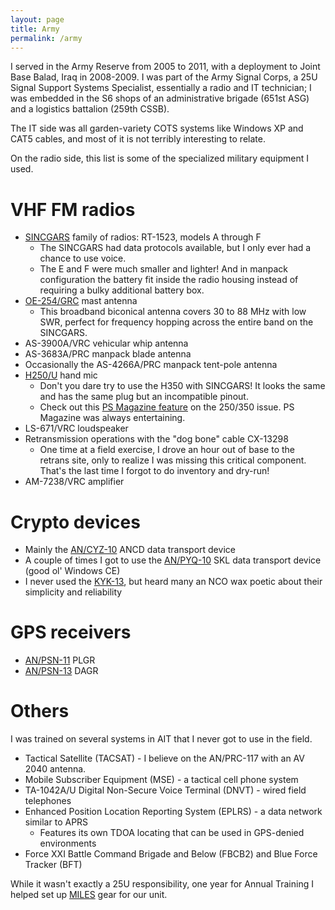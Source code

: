 ```yaml
---
layout: page
title: Army
permalink: /army
---
```


I served in the Army Reserve from 2005 to 2011, with a deployment to Joint Base Balad, Iraq in
2008-2009. I was part of the Army Signal Corps, a 25U Signal Support Systems Specialist, essentially
a radio and IT technician; I was embedded in the S6 shops of an administrative brigade (651st ASG)
and a logistics battalion (259th CSSB).

The IT side was all garden-variety COTS systems like Windows XP and CAT5 cables, and most of it is
not terribly interesting to relate.

On the radio side, this list is some of the specialized military equipment I used.

# VHF FM radios

- [SINCGARS](https://en.wikipedia.org/wiki/SINCGARS) family of radios: RT-1523, models A through F
  - The SINCGARS had data protocols available, but I only ever had a chance to use voice.
  - The E and F were much smaller and lighter! And in manpack configuration the battery fit inside
    the radio housing instead of requiring a bulky additional battery box.
- [OE-254/GRC](http://www.psmag.radionerds.com/index.php/OE-254/GRC) mast antenna
  - This broadband biconical antenna covers 30 to 88 MHz with low SWR, perfect for frequency hopping
    across the entire band on the SINCGARS.
- AS-3900A/VRC vehicular whip antenna
- AS-3683A/PRC manpack blade antenna
- Occasionally the AS-4266A/PRC manpack tent-pole antenna
- [H250/U](http://www.prc68.com/I/H250.shtml) hand mic
  - Don't you dare try to use the H350 with SINCGARS! It looks the same and has the same plug but an
    incompatible pinout.
  - Check out this [PS Magazine feature](/assets/PS_Magazine_Issue_651_February_2007-Page_44-45.pdf)
    on the 250/350 issue. PS Magazine was always entertaining.
- LS-671/VRC loudspeaker
- Retransmission operations with the "dog bone" cable CX-13298
  - One time at a field exercise, I drove an hour out of base to the retrans site, only to realize I
    was missing this critical component. That's the last time I forgot to do inventory and dry-run!
- AM-7238/VRC amplifier

# Crypto devices

- Mainly the [AN/CYZ-10](https://en.wikipedia.org/wiki/AN/CYZ-10) ANCD data transport device
- A couple of times I got to use the [AN/PYQ-10](https://en.wikipedia.org/wiki/AN/PYQ-10) SKL data
  transport device (good ol' Windows CE)
- I never used the [KYK-13](https://en.wikipedia.org/wiki/KYK-13), but heard many an NCO wax poetic
  about their simplicity and reliability

# GPS receivers

- [AN/PSN-11](https://en.wikipedia.org/wiki/Precision_Lightweight_GPS_Receiver) PLGR
- [AN/PSN-13](https://en.wikipedia.org/wiki/Defense_Advanced_GPS_Receiver) DAGR

# Others

I was trained on several systems in AIT that I never got to use in the field.

- Tactical Satellite (TACSAT) - I believe on the AN/PRC-117 with an AV 2040 antenna.
- Mobile Subscriber Equipment (MSE) - a tactical cell phone system
- TA-1042A/U Digital Non-Secure Voice Terminal (DNVT) - wired field telephones
- Enhanced Position Location Reporting System (EPLRS) - a data network similar to APRS
  - Features its own TDOA locating that can be used in GPS-denied environments
- Force XXI Battle Command Brigade and Below (FBCB2) and Blue Force Tracker (BFT)

While it wasn't exactly a 25U responsibility, one year for Annual Training I helped set up
[MILES](https://en.wikipedia.org/wiki/Multiple_integrated_laser_engagement_system) gear for our
unit.
